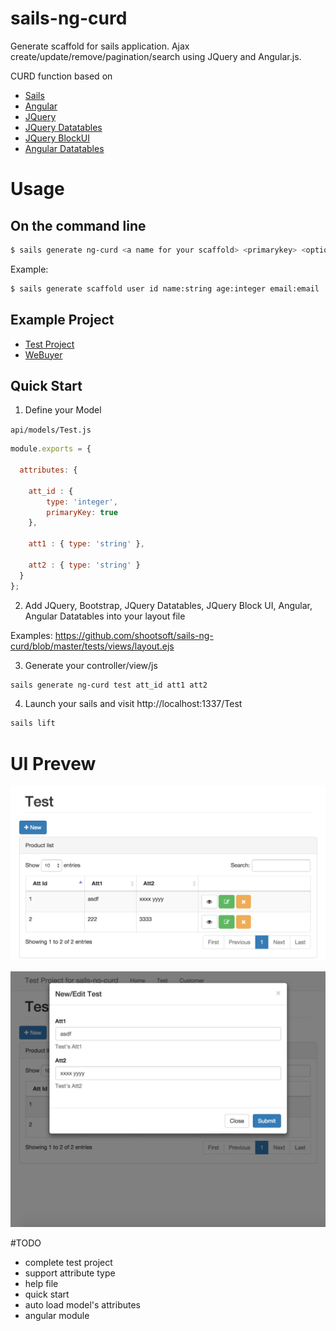 # sails-ng-curd

Generate scaffold for sails application. Ajax create/update/remove/pagination/search using JQuery and Angular.js.

CURD function based on
- [Sails](http://sailsjs.org/)
- [Angular](https://www.angular.org)
- [JQuery](https://jquery.com)
- [JQuery Datatables](https://datatables.net)
- [JQuery BlockUI](http://malsup.com/jquery/block/)
- [Angular Datatables](https://l-lin.github.io/angular-datatables/)

# Usage

## On the command line

```sh
$ sails generate ng-curd <a name for your scaffold> <primarykey> <optional: attributename:attributetype> <optional: --force>
```

Example:

```sh
$ sails generate scaffold user id name:string age:integer email:email
```

## Example Project

- [Test Project](https://github.com/shootsoft/sails-ng-curd/tree/master/tests)
- [WeBuyer](https://github.com/shootsoft/webuyer)

## Quick Start

1. Define your Model

`api/models/Test.js`

```javascript
module.exports = {

  attributes: {

    att_id : {     
    	type: 'integer',
        primaryKey: true 
    },

    att1 : { type: 'string' },

    att2 : { type: 'string' }
  }
};
```

2. Add JQuery, Bootstrap, JQuery Datatables, JQuery Block UI, Angular, Angular Datatables into your layout file 

Examples: https://github.com/shootsoft/sails-ng-curd/blob/master/tests/views/layout.ejs


3. Generate your controller/view/js

```sh
sails generate ng-curd test att_id att1 att2
```

4. Launch your sails and visit http://localhost:1337/Test
```sh
sails lift
```
# UI Prevew

![List page](imgs/list_page.png)

![New or edit record](imgs/new_edit.png)


#TODO

- complete test project
- support attribute type
- help file
- quick start
- auto load model's attributes
- angular module
